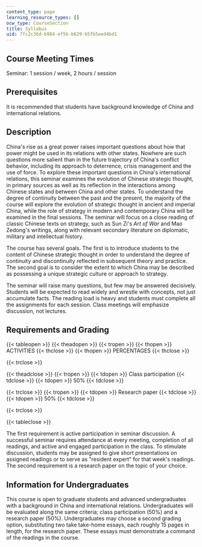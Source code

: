 ```yaml
---
content_type: page
learning_resource_types: []
ocw_type: CourseSection
title: Syllabus
uid: 7fc2c36d-b984-ef5b-b629-b5fb5eed4bd1
---
```


Course Meeting Times
--------------------

Seminar: 1 session / week, 2 hours / session

Prerequisites
-------------

It is recommended that students have background knowledge of China and international relations.

Description
-----------

China's rise as a great power raises important questions about how that power might be used in its relations with other states. Nowhere are such questions more salient than in the future trajectory of China's conflict behavior, including its approach to deterrence, crisis management and the use of force. To explore these important questions in China's international relations, this seminar examines the evolution of Chinese strategic thought, in primary sources as well as its reflection in the interactions among Chinese states and between China and other states. To understand the degree of continuity between the past and the present, the majority of the course will explore the evolution of strategic thought in ancient and imperial China, while the role of strategy in modern and contemporary China will be examined in the final sessions. The seminar will focus on a close reading of classic Chinese texts on strategy, such as Sun Zi's _Art of War_ and Mao Zedong's writings, along with relevant secondary literature on diplomatic, military and intellectual history.

The course has several goals. The first is to introduce students to the content of Chinese strategic thought in order to understand the degree of continuity and discontinuity reflected in subsequent theory and practice. The second goal is to consider the extent to which China may be described as possessing a unique strategic culture or approach to strategy.

The seminar will raise many questions, but few may be answered decisively. Students will be expected to read widely and wrestle with concepts, not just accumulate facts. The reading load is heavy and students must complete all the assignments for each session. Class meetings will emphasize discussion, not lectures.

Requirements and Grading
------------------------

{{< tableopen >}}
{{< theadopen >}}
{{< tropen >}}
{{< thopen >}}
ACTIVITIES
{{< thclose >}}
{{< thopen >}}
PERCENTAGES
{{< thclose >}}

{{< trclose >}}

{{< theadclose >}}
{{< tropen >}}
{{< tdopen >}}
Class participation
{{< tdclose >}}
{{< tdopen >}}
50%
{{< tdclose >}}

{{< trclose >}}
{{< tropen >}}
{{< tdopen >}}
Research paper
{{< tdclose >}}
{{< tdopen >}}
50%
{{< tdclose >}}

{{< trclose >}}

{{< tableclose >}}

The first requirement is active participation in seminar discussion. A successful seminar requires attendance at every meeting, completion of all readings, and active and engaged participation in the class. To stimulate discussion, students may be assigned to give short presentations on assigned readings or to serve as "resident expert" for that week's readings. The second requirement is a research paper on the topic of your choice.

Information for Undergraduates
------------------------------

This course is open to graduate students and advanced undergraduates with a background in China and international relations. Undergraduates will be evaluated along the same criteria; class participation (50%) and a research paper (50%). Undergraduates may choose a second grading option, substituting two take take-home essays, each roughly 15 pages in length, for the research paper. These essays must demonstrate a command of the readings in the course.